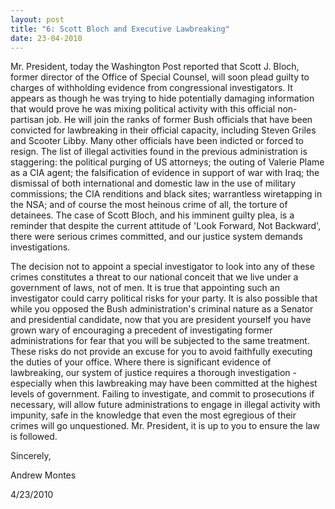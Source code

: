```yaml
---
layout: post
title: "6: Scott Bloch and Executive Lawbreaking"
date: 23-04-2010
---
```

Mr. President, today the Washington Post reported that Scott J. Bloch, former director of the Office of Special Counsel, will soon plead guilty to charges of withholding evidence from congressional investigators. It appears as though he was trying to hide potentially damaging information that would prove he was mixing political activity with this official non-partisan job. He will join the ranks of former Bush officials that have been convicted for lawbreaking in their official capacity, including Steven Griles and Scooter Libby. Many other officials have been indicted or forced to resign. The list of illegal activities found in the previous administration is staggering: the political purging of US attorneys; the outing of Valerie Plame as a CIA agent; the falsification of evidence in support of war with Iraq; the dismissal of both international and domestic law in the use of military commissions; the CIA renditions and black sites; warrantless wiretapping in the NSA; and of course the most heinous crime of all, the torture of detainees. The case of Scott Bloch, and his imminent guilty plea, is a reminder that despite the current attitude of 'Look Forward, Not Backward', there were serious crimes committed, and our justice system demands investigations. 

The decision not to appoint a special investigator to look into any of these crimes constitutes a threat to our national conceit that we live under a government of laws, not of men. It is true that appointing such an investigator could carry political risks for your party. It is also possible that while you opposed the Bush administration's criminal nature as a Senator and presidential candidate, now that you are president yourself you have grown wary of encouraging a precedent of investigating former administrations for fear that you will be subjected to the same treatment. These risks do not provide an excuse for you to avoid faithfully executing the duties of your office. Where there is significant evidence of lawbreaking, our system of justice requires a thorough investigation - especially when this lawbreaking may have been committed at the highest levels of government. Failing to investigate, and commit to prosecutions if necessary, will allow future administrations to engage in illegal activity with impunity, safe in the knowledge that even the most egregious of their crimes will go unquestioned. Mr. President, it is up to you to ensure the law is followed.

Sincerely,

Andrew Montes

4/23/2010
